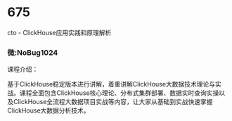 # 675
cto - ClickHouse应用实践和原理解析
### 微:NoBug1024 


课程介绍：

基于ClickHouse稳定版本进行讲解，着重讲解ClickHouse大数据技术理论与实战。课程全面包含ClickHouse核心理论、分布式集群部署、数据实时查询实操以及ClickHouse全流程大数据项目实战等内容，让大家从基础到实战快速掌握ClickHouse大数据分析技术。
